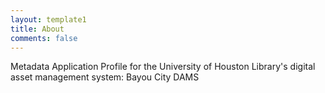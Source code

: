 ```yaml
---
layout: template1
title: About
comments: false
---
```


Metadata Application Profile for the University of Houston Library's digital asset management system: Bayou City DAMS
